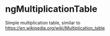 # ngMultiplicationTable
Simple multiplication table, similar to https://en.wikipedia.org/wiki/Multiplication_table
